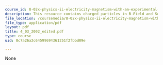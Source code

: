 ```yaml
---
course_id: 8-02x-physics-ii-electricity-magnetism-with-an-experimental-focus-spring-2005
description: This resource contains charged particles in B-Field and Sources of B-Field.
file_location: /coursemedia/8-02x-physics-ii-electricity-magnetism-with-an-experimental-focus-spring-2005/8c7a26a2c64599694361251f2fbbd09e_4_03_2002_edited.pdf
file_type: application/pdf
layout: pdf
title: 4_03_2002_edited.pdf
type: course
uid: 8c7a26a2c64599694361251f2fbbd09e

---
```

None